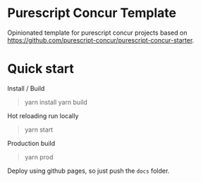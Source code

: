 # Purescript Concur Template

Opinionated template for purescript concur projects based on
https://github.com/purescript-concur/purescript-concur-starter.

# Quick start

Install / Build

> yarn install
> yarn build

Hot reloading run locally

> yarn start

Production build

> yarn prod

Deploy using github pages, so just push the `docs` folder.
